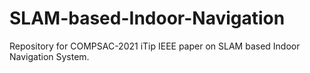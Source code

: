 # SLAM-based-Indoor-Navigation
Repository for COMPSAC-2021 iTip IEEE paper on SLAM based Indoor Navigation System.
